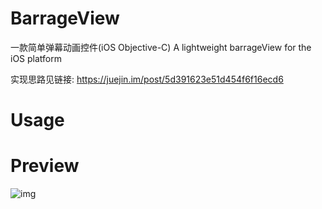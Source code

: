 # BarrageView
一款简单弹幕动画控件(iOS Objective-C)
A lightweight barrageView  for the iOS platform

实现思路见链接:  https://juejin.im/post/5d391623e51d454f6f16ecd6


# Usage




# Preview

![img](https://github.com/Winerywine/BarrageView/blob/master/coretext_record.gif)

